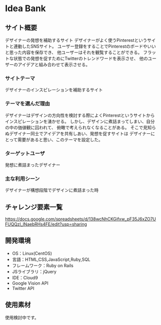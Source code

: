 # Idea Bank

## サイト概要
デザイナーの発想を補助するサイト
デザイナーがよく使うPinterestというサイトと連動したSNSサイト。
ユーザー登録をすることでPinterestのボードやいいと思った内容を保存でき、
他ユーザーはそれを観覧することができる。
フラットな状態での発想を促すためにTwitterのトレンドワードを表示させ、
他のユーザーのアイデアと組み合わせて表示させる。

### サイトテーマ
デザイナーのインスピレーションを補助するサイト

### テーマを選んだ理由
デザイナーはデザインの方向性を検討する際によくPinterestというサイトから
インスピレーションを湧かせる。
しかし、デザインに煮詰まってしまい、自分の中の価値観に囚われて、
俯瞰で考えられなくなることがある。
そこで見知らぬデザイナー同士でアイデアを共有しあい、発想を促すサイトは
デザイナーにとって需要があると思い、このテーマを設定した。


### ターゲットユーザ
発想に煮詰まったデザイナー

### 主な利用シーン
デザイナーが構想段階でデザインに煮詰まった時

## チャレンジ要素一覧
https://docs.google.com/spreadsheets/d/138wcNhCKGifxw_pF35J6xZO7UFUQQzI_lNaebRHs4FE/edit?usp=sharing

## 開発環境
- OS：Linux(CentOS)
- 言語：HTML,CSS,JavaScript,Ruby,SQL
- フレームワーク：Ruby on Rails
- JSライブラリ：jQuery
- IDE：Cloud9
- Google Vision API
- Twitter API

## 使用素材
使用検討中です。